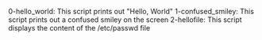 0-hello_world: This script prints out "Hello, World"
1-confused_smiley: This script prints out a confused smiley on the screen
2-hellofile: This script displays the content of the /etc/passwd file
